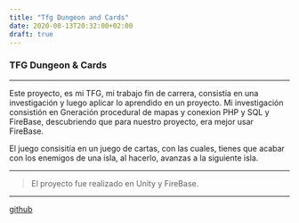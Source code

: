 ```yaml
---
title: "Tfg Dungeon and Cards"
date: 2020-08-13T20:32:00+02:00
draft: true
---
```


### TFG Dungeon & Cards

------------


Este proyecto, es mi TFG, mi trabajo fin de carrera, consistía en una investigación y luego aplicar lo aprendido en un proyecto.
Mi investigación consistión en Gneración procedural de mapas y conexion PHP y SQL y FireBase, descubriendo que para nuestro proyecto,
era mejor usar FireBase.

El juego consisitía en un juego de cartas, con las cuales, tienes que acabar con los enemigos de una isla,
al hacerlo, avanzas a la siguiente isla.

------------


>El proyecto fue realizado en Unity y FireBase.

------------


[github](https://github.com/JorgeBarcena3/TFG-Dungeons-And-Cards "github")

